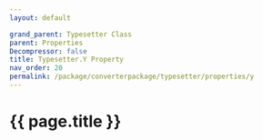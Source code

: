 ```yaml
---
layout: default

grand_parent: Typesetter Class
parent: Properties
Decompressor: false
title: Typesetter.Y Property
nav_order: 20
permalink: /package/converterpackage/typesetter/properties/y
---
```

# {{ page.title }}